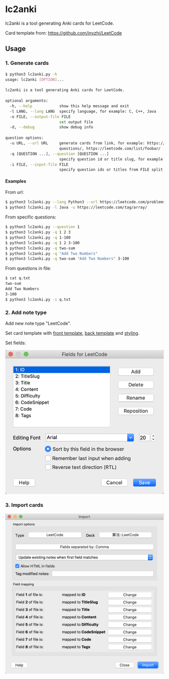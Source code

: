 # lc2anki

lc2anki is a tool generating Anki cards for LeetCode.

Card template from: <https://github.com/invzhi/LeetCode>

## Usage

### 1. Generate cards

```sh
$ python3 lc2anki.py -h
usage: lc2anki [OPTION]...

lc2anki is a tool generating Anki cards for LeetCode.

optional arguments:
  -h, --help            show this help message and exit
  -l LANG, --lang LANG  specify language, for example: C, C++, Java
  -o FILE, --output-file FILE
                        set output file
  -d, --debug           show debug info

question options:
  -u URL, --url URL     generate cards from link, for example: https://leetcode.com/tag/array/, https://leetcode.com/problemset/top-100-liked-
                        questions/, https://leetcode.com/list/foobar/
  -q [QUESTION ...], --question [QUESTION ...]
                        specify question id or title slug, for example: 1, two-sum, 1-100
  -i FILE, --input-file FILE
                        specify question ids or titles from FILE split by lines
```

#### Examples

From url:

```sh
$ python3 lc2anki.py --lang Python3 --url https://leetcode.com/problemset/top-100-liked-questions/
$ python3 lc2anki.py -l Java -u https://leetcode.com/tag/array/
```

From specific questions:

```sh
$ python3 lc2anki.py --question 1
$ python3 lc2anki.py -q 1 2 3
$ python3 lc2anki.py -q 1-100
$ python3 lc2anki.py -q 1 2 3-100
$ python3 lc2anki.py -q two-sum
$ python3 lc2anki.py -q "Add Two Numbers"
$ python3 lc2anki.py -q two-sum "Add Two Numbers" 3-100
```

From questions in file:

```sh
$ cat q.txt
two-sum
Add Two Numbers
3-100
$ python3 lc2anki.py -i q.txt
```

### 2. Add note type

Add new note type "LeetCode".

Set card template with [front template](template/front-template.html), [back template](template/back-template.html) and [styling](template/styling.css).

Set fields:

![](fields.png)

### 3. Import cards

![](import.png)
